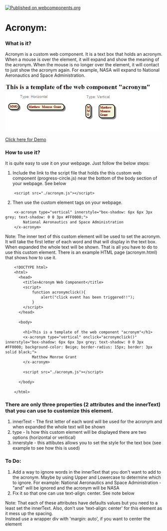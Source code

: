 [![Published on webcomponents.org](https://img.shields.io/badge/webcomponents.org-published-blue.svg)](https://www.webcomponents.org/element/owner/my-element)
# Acronym:

### What is it?
Acronym is a custom web component.  It is a text box that holds an acronym.  When a mouse is over the element, it will expand and show the meaning of the acronym.  When the mouse is no longer over the element, it will contact to just show the acronym again.
For example, NASA will expand to National Aeronautics and Space Administration.

![Alt text](https://github.com/mmgrant73/acronym/blob/master/acronym.png?raw=true "Image-Acronym")

[Click here for Demo](https://mmgrant73.github.io/acronym/acronym.html) 

### How to use it?
It is quite easy to use it on your webpage. Just follow the below steps:

1. Include the link to the script file that holds the this custom web component (progress-circle.js) near the bottom of 
   the body section of your webpage.  See below
   
```
    <script src="./acronym.js"></script>
```

2.  Then use the custom element tags on your webpage.

```
    <x-acronym type="vertical" innerstyle="box-shadow: 6px 6px 3px grey; text-shadow: 0 0 3px #FF0000;">
        National Aeronautics and Space Administration
    </x-acronym>
```

Note: The inner text of this custom element will be used to set the acronym.  It will take the first letter of each word
and that will display in the text box.  When expanded the whole text will be shown.
That is all you have to do to use this custom element.  There is an example HTML page (acronym.html) that shows how to use it.

```
    <!DOCTYPE html>
    <html>
      <head>
        <title>Acronym Web Component</title>
        <script>
            function acronymclick(){
                alert("click event has been triggered!!");
            }
        </script>
      </head>
      
      <body>
      
        <h1>This is a template of the web component "acronym"</h1>
        <x-acronym type="vertical" onclick="acronymclick()" innerstyle="box-shadow: 6px 6px 3px grey; text-shadow: 0 0 3px #FF0000; background-color: Beige; border-radius: 15px; border: 3px solid black;">
            Matthew Monroe Grant
        </x-acronym>

        <script src="./acronym.js"></script>

      </body>
      
    </html>
```

### There are only three properties (2 attributes and the innerText) that you can use to customize this element.

1. innerText - The first letter of each word will be used for the acronym and when expanded the whole text will be shown
2. type - Is how this custom element will be displayed there are two options (horizontal or veritical)
3. innerstyle - this attibutes allows you to set the style for the text box (see example to see how this is used)

### To Do:
1. Add a way to ignore words in the innerText that you don't want to add to the acronym.
Maybe by using Upper and Lowercase to determine which to ignore.
For example: National Aeronautics and Space Administration - "and" will be ignored and the acronym will be NASA
2. Fix it so that one can use text-align: center.  See note below

Note: That each of these attributes have defaults values but you need to a least set the innerText.
Also, don't use 'text-align: center' for this element as it mess up the spacing.  
Instead use a wrapper div with 'margin: auto', if you want to center the element
